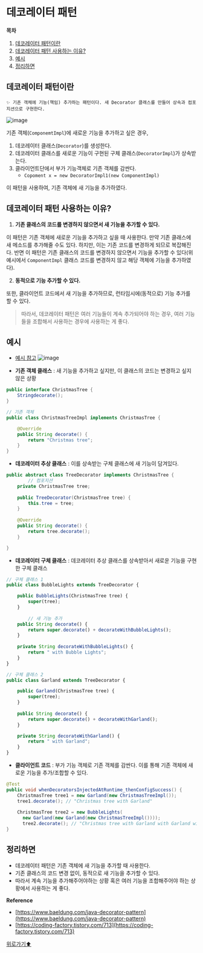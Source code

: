 # 데코레이터 패턴

**목차**
1. [데코레이터 패턴이란](#데코레이터-패턴이란)
2. [데코레이터 패턴 사용하는 이유?](#데코레이터-패턴-사용하는-이유)
3. [예시](#예시)
4. [정리하면](#정리하면)


## 데코레이터 패턴이란

<aside>
  
    ✨ 기존 객체에 기능(책임) 추가하는 패턴이다. 새 Decorator 클래스를 만들어 상속과 컴포지션으로 구현한다.

</aside>

![image](https://user-images.githubusercontent.com/77563814/190975559-a09132ca-eaed-4b4c-8f72-c717b5a883ce.png)


기존 객체(`ComponemtImpl`)에 새로운 기능을 추가하고 싶은 경우,

1. 데코레이터 클래스(`Decorator`)를 생성한다. 
2. 데코레이터 클래스를 새로운 기능이 구현된 구체 클래스(`DecoratorImpl`)가 상속받는다.
3. 클라이언트단에서 부가 기능객체로 기존 객체를 감싼다.
    - `Copoment x = new DecoratorImpl1(new ComponentImpl)`

이 패턴을 사용하여, 기존 객체에 새 기능을 추가하였다.

## 데코레이터 패턴 사용하는 이유?

1. **기존 클래스의 코드를 변경하지 않으면서 새 기능을 추가할 수 있다.**

이 패턴은 기존 객체에 새로운 기능을 추가하고 싶을 때 사용한다. 만약 기존 클래스에 새 메소드를 추가해줄 수도 있다. 하지만, 이는 기존 코드를 변경하게 되므로 복잡해진다. 반면 이 패턴은 기존 클래스의 코드를 변경하지 않으면서 기능을 추가할 수 있다(위 예시에서 `ComponentImpl` 클래스 코드를 변경하지 않고 해당 객체에 기능을 추가하였다).

2. **동적으로 기능 추가할 수 있다.**

또한, 클라이언트 코드에서 새 기능을 추가하므로, 런타임시에(동적으로) 기능 추가를 할 수 있다.


> 따라서, 데코레이터 패턴은 여러 기능들이 계속 추가되어야 하는 경우, 여러 기능들을 조합해서 사용하는 경우에 사용하는 게 좋다.

## 예시

- [예시 참고](https://www.baeldung.com/java-decorator-pattern)
![image](https://user-images.githubusercontent.com/77563814/190975793-1f57e402-ee4f-4cd5-ab35-5c3125fff3df.png)



- **기존 객체 클래스** : 새 기능을 추가하고 싶지만, 이 클래스의 코드는 변경하고 싶지 않은 상황

```java
public interface ChristmasTree {
    Stringdecorate();
}

// 기존 객체
public class ChristmasTreeImpl implements ChristmasTree {

    @Override
    public String decorate() {
        return "Christmas tree";
    }
}
```

- **데코레이터 추상 클래스** : 이를 상속받는 구체 클래스에 새 기능이 담겨있다.

```java
public abstract class TreeDecorator implements ChristmasTree {
		// 컴포지션
    private ChristmasTree tree;
    
    public TreeDecorator(ChristmasTree tree) {
        this.tree = tree;
    }
    
    @Override
    public String decorate() {
        return tree.decorate();
    }

}
```

- **데코레이터 구체 클래스** : 데코레이터 추상 클래스를 상속받아서 새로운 기능을 구현한 구체 클래스

```jsx
// 구체 클래스 1
public class BubbleLights extends TreeDecorator {

    public BubbleLights(ChristmasTree tree) {
        super(tree);
    }
    
		// 새 기능 추가
    public String decorate() {
        return super.decorate() + decorateWithBubbleLights();
    }
    
    private String decorateWithBubbleLights() {
        return " with Bubble Lights";
    }
}

// 구체 클래스 2
public class Garland extends TreeDecorator {

    public Garland(ChristmasTree tree) {
        super(tree);
    }
    
    public String decorate() {
        return super.decorate() + decorateWithGarland();
    }

    private String decorateWithGarland() {
        return " with Garland";
    }
}
```

- **클라이언트 코드** : 부가 기능 객체로 기존 객체를 감싼다. 이를 통해 기존 객체에 새로운 기능을 추가/조합할 수 있다.

```java
@Test
public void whenDecoratorsInjectedAtRuntime_thenConfigSuccess() {
    ChristmasTree tree1 = new Garland(new ChristmasTreeImpl());
    tree1.decorate(); // "Christmas tree with Garland"
     
    ChristmasTree tree2 = new BubbleLights(
      new Garland(new Garland(new ChristmasTreeImpl())));
      tree2.decorate(); // "Christmas tree with Garland with Garland with Bubble Lights"
}
```

## 정리하면

- 데코레이터 패턴은 기존 객체에 새 기능을 추가할 때 사용한다.
- 기존 클래스의 코드 변경 없이, 동적으로 새 기능을 추가할 수 있다.
- 따라서 계속 기능을 추가해주어야하는 상황 혹은 여러 기능을 조합해주어야 하는 상황에서 사용하는 게 좋다.

**Reference**

- [https://www.baeldung.com/java-decorator-pattern](https://www.baeldung.com/java-decorator-pattern)
- [https://coding-factory.tistory.com/713](https://coding-factory.tistory.com/713)


[위로가기⬆](#데코레이터-패턴)
